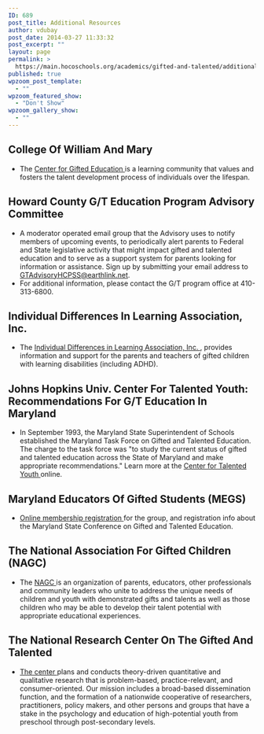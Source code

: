 ```yaml
---
ID: 689
post_title: Additional Resources
author: vdubay
post_date: 2014-03-27 11:33:32
post_excerpt: ""
layout: page
permalink: >
  https://main.hocoschools.org/academics/gifted-and-talented/additional-resources/
published: true
wpzoom_post_template:
  - ""
wpzoom_featured_show:
  - "Don't Show"
wpzoom_gallery_show:
  - ""
---
```

<h2>College Of William And Mary</h2>
<ul>
  <li>The <a href="http://cfge.wm.edu/" target="_blank">Center for Gifted Education </a>is a learning community that values and fosters the talent development process of individuals over the lifespan.</li>
</ul>

<h2>Howard County G/T Education Program Advisory Committee</h2>
<ul>
  <li>A moderator operated email group that the Advisory uses to notify members of upcoming events, to periodically alert parents to Federal and State legislative activity that might impact gifted and talented education and to serve as a support system for parents looking for information or assistance. Sign up by submitting your email address to <a href="mailto:GTAdvisoryHCPSS@earthlink.net">GTAdvisoryHCPSS@earthlink.net</a>.</li>
  <li>For additional information, please contact the G/T program office at 410-313-6800.</li>
</ul>

<h2>Individual Differences In Learning Association, Inc.</h2>
<ul>
  <li>The <a href="http://www.gifteddifferentlearners.org/" target="_blank">Individual Differences in Learning Association, Inc. </a>, provides information and support for the parents and teachers of gifted children with learning disabilities (including ADHD).</li>
</ul>

<h2>Johns Hopkins Univ. Center For Talented Youth: Recommendations For G/T Education In Maryland</h2>
<ul>
  <li>In September 1993, the Maryland State Superintendent of Schools established the Maryland Task Force on Gifted and Talented Education. The charge to the task force was "to study the current status of gifted and talented education across the State of Maryland and make appropriate recommendations." Learn more at the <a href="http://cty.jhu.edu/" target="_blank">Center for Talented Youth </a>online.</li>
</ul>

<h2>Maryland Educators Of Gifted Students (MEGS)</h2>
<ul>
  <li><a href="http://www.megsonline.net" target="_blank">Online membership registration </a>for the group, and registration info about the Maryland State Conference on Gifted and Talented Education.</li>
</ul>

<h2>The National Association For Gifted Children (NAGC)</h2>
<ul>
  <li>The <a href="http://www.nagc.org" target="_blank">NAGC </a>is an organization of parents, educators, other professionals and community leaders who unite to address the unique needs of children and youth with demonstrated gifts and talents as well as those children who may be able to develop their talent potential with appropriate educational experiences.</li>
</ul>

<h2>The National Research Center On The Gifted And Talented</h2>
<ul>
  <li><a href="http://www.gifted.uconn.edu/" target="_blank">The center </a>plans and conducts theory-driven quantitative and qualitative research that is problem-based, practice-relevant, and consumer-oriented. Our mission includes a broad-based dissemination function, and the formation of a nationwide cooperative of researchers, practitioners, policy makers, and other persons and groups that have a stake in the psychology and education of high-potential youth from preschool through post-secondary levels.</li>
</ul>